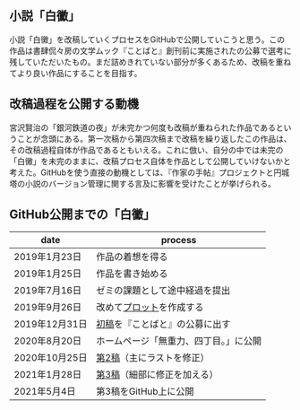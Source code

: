 ## 小説「白黴」
小説「白黴」を改稿していくプロセスをGitHubで公開していこうと思う。この作品は書肆侃々房の文学ムック『ことばと』創刊前に実施されたの公募で選考に残していただいたもの。まだ詰めきれていない部分が多くあるため、改稿を重ねてより良い作品にすることを目指す。

## 改稿過程を公開する動機
宮沢賢治の「銀河鉄道の夜」が未完かつ何度も改稿が重ねられた作品であるということが念頭にある。第一次稿から第四次稿まで改稿を繰り返したこの作品は、その改稿過程自体が作品であるともいえる。これに倣い、自分の中では未完の「白黴」を未完のままに、改稿プロセス自体を作品として公開していけないかと考えた。GitHubを使う直接の動機としては、『作家の手帖』プロジェクトと円城塔の小説のバージョン管理に関する言及に影響を受けたことが挙げられる。

## GitHub公開までの「白黴」
| date | process |
| ------------- | ------------- |
| 2019年1月23日 | 作品の着想を得る |
| 2019年1月25日 | 作品を書き始める |
| 2019年7月16日 | ゼミの課題として途中経過を提出 |
| 2019年9月26日 | 改めて[プロット](https://github.com/NakayamaHaruna/shirokabi/blob/plot/plot1)を作成する |
| 2019年12月31日 | [初稿](https://github.com/NakayamaHaruna/shirokabi/blob/history/shirokabi1)を『ことばと』の公募に出す |
| 2020年8月20日 | ホームページ「無重力、四丁目。」に公開 |
| 2020年10月25日 | [第2稿](https://github.com/NakayamaHaruna/shirokabi/blob/history/shirokabi2)（主にラストを修正） |
| 2021年1月28日 | [第3稿](https://github.com/NakayamaHaruna/shirokabi/blob/history/shirokabi3)（細部に修正を加える） |
| 2021年5月4日 | 第3稿をGitHub上に公開 |
